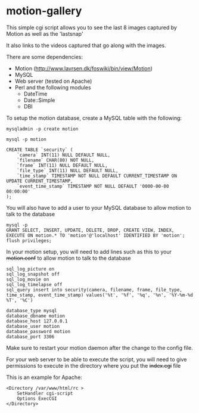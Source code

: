 # motion-gallery

This simple cgi script allows you to see the last 8 images captured by Motion
as well as the 'lastsnap'

It also links to the videos captured that go along with the images.

There are some dependencies:

- Motion (http://www.lavrsen.dk/foswiki/bin/view/Motion)
- MySQL
- Web server (tested on Apache)
- Perl and the following modules
	- DateTime
	- Date::Simple
	- DBI

To setup the motion database, create a MySQL table with the following:

```
mysqladmin -p create motion

mysql -p motion

CREATE TABLE `security` (
	`camera` INT(11) NULL DEFAULT NULL,
	`filename` CHAR(80) NOT NULL,
	`frame` INT(11) NULL DEFAULT NULL,
	`file_type` INT(11) NULL DEFAULT NULL,
	`time_stamp` TIMESTAMP NOT NULL DEFAULT CURRENT_TIMESTAMP ON UPDATE CURRENT_TIMESTAMP,
	`event_time_stamp` TIMESTAMP NOT NULL DEFAULT '0000-00-00 00:00:00'
);
```

You will also have to add a user to your MySQL database to allow motion to talk to the database

```
mysql -p
GRANT SELECT, INSERT, UPDATE, DELETE, DROP, CREATE VIEW, INDEX, EXECUTE ON motion.* TO 'motion'@'localhost' IDENTIFIED BY 'motion';
flush privileges;
```

In your motion setup, you will need to add lines such as this to your ~~motion.conf~~ to allow motion to talk to the database

```
sql_log_picture on
sql_log_snapshot off
sql_log_movie on
sql_log_timelapse off
sql_query insert into security(camera, filename, frame, file_type, time_stamp, event_time_stamp) values('%t', '%f', '%q', '%n', '%Y-%m-%d %T', '%C')

database_type mysql
database_dbname motion
database_host 127.0.0.1
database_user motion
database_password motion
database_port 3306
```

Make sure to restart your motion daemon after the change to the config file.

For your web server to be able to execute the script, you will need to give permissions to execute in the directory where you put the ~~index.cgi~~ file

This is an example for Apache:

```
<Directory /var/www/html/rc >
	SetHandler cgi-script
	Options ExecCGI
</Directory>
```
